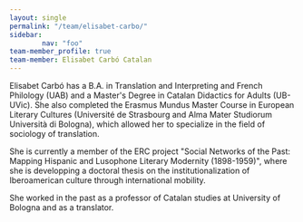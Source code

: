 ```yaml
---
layout: single
permalink: "/team/elisabet-carbo/"
sidebar:
        nav: "foo"
team-member_profile: true
team-member: Elisabet Carbó Catalan
---
```

Elisabet Carbó has a B.A. in Translation and Interpreting and French Philology (UAB) and a Master's Degree in Catalan Didactics for Adults (UB-UVic). She also completed the Erasmus Mundus Master Course in European Literary Cultures (Université de Strasbourg and Alma Mater Studiorum Università di Bologna), which allowed her to specialize in the field of sociology of translation.

She is currently a member of the ERC project "Social Networks of the Past: Mapping Hispanic and Lusophone Literary Modernity (1898-1959)", where she is developping a doctoral thesis on the institutionalization of Iberoamerican culture through international mobility.

She worked in the past as a professor of Catalan studies at University of Bologna and as a translator.
